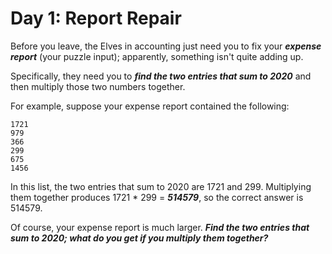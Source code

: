 # Day 1: Report Repair

Before you leave, the Elves in accounting just need you to fix your ***expense report*** (your puzzle input); 
apparently, something isn't quite adding up.

Specifically, they need you to ***find the two entries that sum to 2020*** and then multiply those two numbers together.

For example, suppose your expense report contained the following:
```
1721
979
366
299
675
1456
```

In this list, the two entries that sum to 2020 are 1721 and 299. Multiplying them together produces 1721 * 299 = ***514579***, so the correct answer is 514579.

Of course, your expense report is much larger. ***Find the two entries that sum to 2020; what do you get if you multiply them together?***